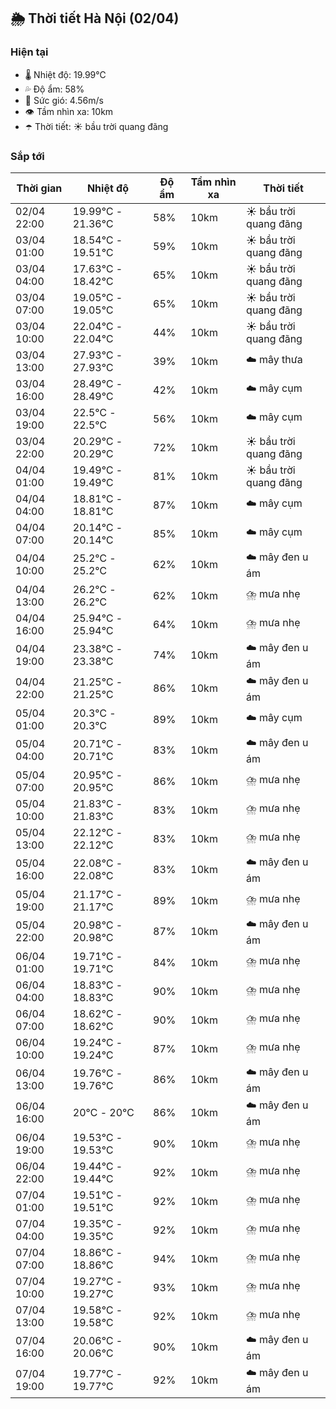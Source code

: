 ## 🌦️ Thời tiết Hà Nội (02/04)

### Hiện tại

- 🌡️ Nhiệt độ: 19.99℃
- 💦 Độ ẩm: 58%
- 💨 Sức gió: 4.56m/s
- 👁️ Tầm nhìn xa: 10km
- ☂️ Thời tiết: ☀️ bầu trời quang đãng

### Sắp tới

| Thời gian | Nhiệt độ | Độ ẩm | Tầm nhìn xa | Thời tiết |
| --- | --- | --- | --- | --- |
| 02/04 22:00 | 19.99℃ - 21.36℃ | 58% | 10km | ☀️ bầu trời quang đãng |
| 03/04 01:00 | 18.54℃ - 19.51℃ | 59% | 10km | ☀️ bầu trời quang đãng |
| 03/04 04:00 | 17.63℃ - 18.42℃ | 65% | 10km | ☀️ bầu trời quang đãng |
| 03/04 07:00 | 19.05℃ - 19.05℃ | 65% | 10km | ☀️ bầu trời quang đãng |
| 03/04 10:00 | 22.04℃ - 22.04℃ | 44% | 10km | ☀️ bầu trời quang đãng |
| 03/04 13:00 | 27.93℃ - 27.93℃ | 39% | 10km | ☁️ mây thưa |
| 03/04 16:00 | 28.49℃ - 28.49℃ | 42% | 10km | ☁️ mây cụm |
| 03/04 19:00 | 22.5℃ - 22.5℃ | 56% | 10km | ☁️ mây cụm |
| 03/04 22:00 | 20.29℃ - 20.29℃ | 72% | 10km | ☀️ bầu trời quang đãng |
| 04/04 01:00 | 19.49℃ - 19.49℃ | 81% | 10km | ☀️ bầu trời quang đãng |
| 04/04 04:00 | 18.81℃ - 18.81℃ | 87% | 10km | ☁️ mây cụm |
| 04/04 07:00 | 20.14℃ - 20.14℃ | 85% | 10km | ☁️ mây cụm |
| 04/04 10:00 | 25.2℃ - 25.2℃ | 62% | 10km | ☁️ mây đen u ám |
| 04/04 13:00 | 26.2℃ - 26.2℃ | 62% | 10km | ⛈️ mưa nhẹ |
| 04/04 16:00 | 25.94℃ - 25.94℃ | 64% | 10km | ⛈️ mưa nhẹ |
| 04/04 19:00 | 23.38℃ - 23.38℃ | 74% | 10km | ☁️ mây đen u ám |
| 04/04 22:00 | 21.25℃ - 21.25℃ | 86% | 10km | ☁️ mây đen u ám |
| 05/04 01:00 | 20.3℃ - 20.3℃ | 89% | 10km | ☁️ mây cụm |
| 05/04 04:00 | 20.71℃ - 20.71℃ | 83% | 10km | ☁️ mây đen u ám |
| 05/04 07:00 | 20.95℃ - 20.95℃ | 86% | 10km | ⛈️ mưa nhẹ |
| 05/04 10:00 | 21.83℃ - 21.83℃ | 83% | 10km | ⛈️ mưa nhẹ |
| 05/04 13:00 | 22.12℃ - 22.12℃ | 83% | 10km | ⛈️ mưa nhẹ |
| 05/04 16:00 | 22.08℃ - 22.08℃ | 83% | 10km | ☁️ mây đen u ám |
| 05/04 19:00 | 21.17℃ - 21.17℃ | 89% | 10km | ⛈️ mưa nhẹ |
| 05/04 22:00 | 20.98℃ - 20.98℃ | 87% | 10km | ☁️ mây đen u ám |
| 06/04 01:00 | 19.71℃ - 19.71℃ | 84% | 10km | ⛈️ mưa nhẹ |
| 06/04 04:00 | 18.83℃ - 18.83℃ | 90% | 10km | ⛈️ mưa nhẹ |
| 06/04 07:00 | 18.62℃ - 18.62℃ | 90% | 10km | ⛈️ mưa nhẹ |
| 06/04 10:00 | 19.24℃ - 19.24℃ | 87% | 10km | ⛈️ mưa nhẹ |
| 06/04 13:00 | 19.76℃ - 19.76℃ | 86% | 10km | ☁️ mây đen u ám |
| 06/04 16:00 | 20℃ - 20℃ | 86% | 10km | ☁️ mây đen u ám |
| 06/04 19:00 | 19.53℃ - 19.53℃ | 90% | 10km | ⛈️ mưa nhẹ |
| 06/04 22:00 | 19.44℃ - 19.44℃ | 92% | 10km | ⛈️ mưa nhẹ |
| 07/04 01:00 | 19.51℃ - 19.51℃ | 92% | 10km | ⛈️ mưa nhẹ |
| 07/04 04:00 | 19.35℃ - 19.35℃ | 92% | 10km | ⛈️ mưa nhẹ |
| 07/04 07:00 | 18.86℃ - 18.86℃ | 94% | 10km | ⛈️ mưa nhẹ |
| 07/04 10:00 | 19.27℃ - 19.27℃ | 93% | 10km | ⛈️ mưa nhẹ |
| 07/04 13:00 | 19.58℃ - 19.58℃ | 92% | 10km | ⛈️ mưa nhẹ |
| 07/04 16:00 | 20.06℃ - 20.06℃ | 90% | 10km | ☁️ mây đen u ám |
| 07/04 19:00 | 19.77℃ - 19.77℃ | 92% | 10km | ☁️ mây đen u ám |
